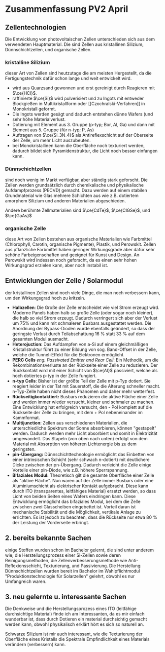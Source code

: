 # Zusammenfassung PV2 April
## Zellentechnologien
Die Entwicklung von photovoltaischen Zellen unterschieden sich aus dem verwendeten Hauptmaterial. Die sind Zellen aus kristallinen Silizium, Dünnschichtzellen, und organische Zellen.

### kristalline Silizium
dieser Art von Zellen sind heutzutage die am meisten Hergestellt, da die Fertigungstechnik dafür schon lange und weit entwickelt wird. 
- wird aus Quarzsand gewonnen und erst gereinigt durch Reagieren mit $\ce{HCl}$.
- raffinierte $\ce{Si}$  wird pulverisiert und zu Ingots mit entweder Blockgießen in Multikristallform oder [[Czochralski-Verfahren]] in Monokristall geformt.
- Die Ingots werden gesägt und dadurch entstehen dünne Wafers (und sehr höhe Materialverlust.
- Dotierung mit Element aus 3. Gruppe (p-typ; Bor, Al, Ga) und dann mit Element aus 5. Gruppe (für n-typ; P, As)
- Auftragen von $\ce{Si_3N_4}$ als Antireflexschicht auf der Oberseite der Zelle, um mehr Licht auszubeuten.
- bei Monokristallinen kann die Oberfläche noch texturiert werden, dadurch bildet sich Pyramidenstruktur, die Licht noch besser einfangen kann.

### Dünnschichtzellen
sind noch wenig im Markt verfügbar, aber ständig stark geforscht. Die Zellen werden grundsätzlich durch chemikalische und physikalische Aufdampfprozess (PECVD) gemacht. Dazu werden auf einem stabilen Grundmaterial wie Glas mehrere Schichten aus wie z.B. dotiertem amorphem Silizium und anderen Materialien abgeschieden.

Andere berühmte Zellmaterialien sind $\ce{CdTe}$, $\ce{CIGSe}$, und $\ce{GaAs}$ 

### organische Zelle
diese Art von Zellen bestehen aus organische Materialien wie Farbmittel (Chlorophyll, Carotin, organische Pigmente), Plastik, und Perowskit. Zellen aus pflanzliche Farbmittel haben geringer Wirkungsgrade aber dafür sehr schöne Farbeigenschaften und geeignet für Kunst und Design. An Perowskit wird indessen noch geforscht, da es einen sehr hohen Wirkungsgrad erzielen kann, aber noch instabil ist.

## Entwicklungen der Zelle / Solarmodul
der kristallinen Zellen sind noch viele Dinge, die man noch verbessern kann, um den Wirkungsgrad hoch zu kritzeln.
- **Halbzellen**: Die Große der Zelle entscheidet wie viel Strom erzeugt wird. Moderne Panels haben halb so große Zelle (oder sogar noch kleiner), die halb so viel Strom erzeugt. Dadurch verringert sich aber der Verlust um 75% und kann mit schmaleren Busbars ausgestattet werden. Die Anordnung der Bypass-Dioden wurde ebenfalls geändert, so dass der geringste Verlust durch Teilabschattung 16 % statt 33 % auf dem gesamten Modul ausmacht.
- **Heterojuction**: Das Aufdampfen von a-Si auf einem gleichmäßigen Kristallstruktur führt zu einer Bildung von sog. Band-Offset in der Zelle, welche die Tunnel-Effekt für die Elektronen ermöglicht.
- **PERC Cells** *eng. Passivated Emitter and Rear Cell*: Ein Methodik, um die Rekombinationsverluste an der Rückseite einer Zelle zu reduzieren. Der Rückkontakt wird mit einer Schicht von $\ce{Al}$ passiviert, welche als hoch dotiertes p-typ in der Zelle fungiert. 
- **n-typ Cells**: Bisher ist der größte Teil der Zelle mit p-Typ dotiert. Sie reagiert leider in der Tat mit Sauerstoff, die die Alterung schneller macht. n-Typ-Zelle haben nicht dieses Phänomen und daher mehr wetterfest.
- **Rückseitigkontaktiert:** Busbars reduzieren die aktive Fläche einer Zelle und werden immer wieder versucht, kleiner und schmaler zu machen. Eine Entwicklung hat erfolgreich versucht, den - Pol komplett auf die Rückseite der Zelle zu bringen, mit dem + Pol nebeneinander im Kammformat.
- **Multijunction**: Zellen aus verschiedenen Materialien, die unterschiedliche Spektrum der Sonne absorbieren, können "gestapelt" werden. Dadurch werden mehr Licht absorbiert und somit in Elektrizität umgewandelt. Das Stapeln (von oben nach unten) erfolgt von dem Material mit Absorption von höheren Lichtenergie bis zu dem geringsten. 
- **pin-Übergang:** Dünnschichttechnologie ermöglicht das Einbetten von einer intrinsischen Schicht (sehr schwach n-dotiert) mit deutlichere Dicke zwischen der pn-Übergang. Dadurch verleicht die Zelle einige Vorteile einer pin-Diode, wie z.B. höhere Sperrspannung.
- **BIfaziales Modul:** Theoretisch gilt die gesamte Oberfläche einer Zelle als "aktive Fläche". Nun waren auf der Zelle immer Busbars oder eine Aluminiumschicht als elektrischer Kontakt aufgebracht. Diese kann durch ITO (transparentes, leitfähiges Material) ersetzt werden, so dass Licht von beiden Seiten eines Wafers eindringen kann. Diese Entwicklung ermöglicht das bifaziales Modul, bei dem die Zelle zwischen zwei Glasscheiben eingebettet ist. Vorteil daran ist mechanische Stabilität und die Möglichkeit, vertikale Anlage zu errichten. Es ist jedoch zu beachten, dass die Rückseite nur etwa 80 % der Leistung der Vorderseite erbringt.

## 2. bereits bekannte Sachen
einige Stoffen wurden schon im Bachelor gelernt, die sind unter anderem wie; die Herstellungsprozess einer Si-Zellen sowie deren Reinigungsmethoden, die Zellenverbesserungsmethode wie Anti-Reflexionsschicht, Texturierung, und Passivierung. Die Herstellung Dünnschichtzellen wurden bereit im Bachelor im Wahlpflichtmodul "Produktionstechnologie für Solarzellen" gelehrt, obwohl es nur Umfangreich waren.

## 3. neu gelernte u. interessante Sachen
Die Denkweise und die Herstellungsprozess eines ITO (leitfähige durchsichtige Material) finde ich am Interessanten, da es mir einfach wunderbar ist, dass durch Dotieren ein material durchsichtig gemacht werden kann, obwohl physikalisch erklärt hört es sich so naturell an.

Schwarze Silizium ist mir auch interessant, wie die Texturierung der Oberfläche eines Kristalls die Spektrale Empfindlichkeit eines Materials verändern (verbessern) kann.